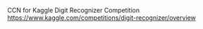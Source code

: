 CCN for Kaggle Digit Recognizer Competition
https://www.kaggle.com/competitions/digit-recognizer/overview
